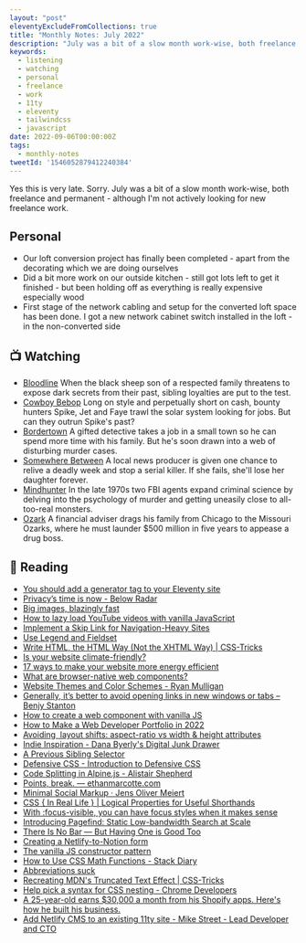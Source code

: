 ```yaml
---
layout: "post"
eleventyExcludeFromCollections: true
title: "Monthly Notes: July 2022"
description: "July was a bit of a slow month work-wise, both freelance and permanent - although I'm not actively looking for new freelance work"
keywords:
  - listening
  - watching
  - personal
  - freelance
  - work
  - 11ty
  - eleventy
  - tailwindcss
  - javascript
date: 2022-09-06T00:00:00Z
tags:
  - monthly-notes
tweetId: '1546052879412240384'
---
```

Yes this is very late. Sorry. July was a bit of a slow month work-wise, both freelance and permanent - although I'm not actively looking for new freelance work.

## Personal
* Our loft conversion project has finally been completed - apart from the decorating which we are doing ourselves
* Did a bit more work on our outside kitchen - still got lots left to get it finished - but been holding off as everything is really expensive especially wood
* First stage of the network cabling and setup for the converted loft space has been done. I got a new network cabinet switch installed in the loft - in the non-converted side

## 📺 Watching
* [Bloodline](https://www.themoviedb.org/tv/61986-bloodline "Bloodline")
  When the black sheep son of a respected family threatens to expose dark secrets from their past, sibling loyalties are put to the test.
* [Cowboy Bebop](https://www.themoviedb.org/tv/84469-cowboy-bebop "Cowboy Bebop")
  Long on style and perpetually short on cash, bounty hunters Spike, Jet and Faye trawl the solar system looking for jobs. But can they outrun Spike's past?
* [Bordertown](https://www.themoviedb.org/tv/68327-sorjonen "Bordertown")
  A gifted detective takes a job in a small town so he can spend more time with his family. But he's soon drawn into a web of disturbing murder cases.
* [Somewhere Between](https://www.themoviedb.org/tv/70390-somewhere-between "Somewhere Between")
  A local news producer is given one chance to relive a deadly week and stop a serial killer. If she fails, she'll lose her daughter forever.
* [Mindhunter](https://www.themoviedb.org/tv/67744-mindhunter "Mindhunter")
  In the late 1970s two FBI agents expand criminal science by delving into the psychology of murder and getting uneasily close to all-too-real monsters.
* [Ozark](https://www.themoviedb.org/tv/69740-ozark "Ozark")
  A financial adviser drags his family from Chicago to the Missouri Ozarks, where he must launder $500 million in five years to appease a drug boss.

## 📖 Reading
- [You should add a generator tag to your Eleventy site](https://darn.es/you-should-add-a-generator-tag-to-your-eleventy-site/ "You should add a generator tag to your Eleventy site")
- [Privacy’s time is now - Below Radar](https://belowradar.co.uk/privacy-now "Privacy’s time is now - Below Radar")
- [Big images, blazingly fast](https://engineering.q42.nl/optimizing-full-screen-images/ "Big images, blazingly fast")
- [How to lazy load YouTube videos with vanilla JavaScript](https://gomakethings.com/how-to-lazy-load-youtube-videos-with-vanilla-javascript/ "How to lazy load YouTube videos with vanilla JavaScript")
- [Implement a Skip Link for Navigation-Heavy Sites](https://benmyers.dev/blog/skip-links/ "Implement a Skip Link for Navigation-Heavy Sites")
- [Use Legend and Fieldset](https://adrianroselli.com/2022/07/use-legend-and-fieldset.html "Use Legend and Fieldset")
- [Write HTML, the HTML Way (Not the XHTML Way) | CSS-Tricks](https://css-tricks.com/write-html-the-html-way-not-the-xhtml-way/ "Write HTML, the HTML Way (Not the XHTML Way) | CSS-Tricks")
- [Is your website climate-friendly?](https://brockherion.hashnode.dev/is-your-website-climate-friendly "Is your website climate-friendly?")
- [17 ways to make your website more energy efficient](https://www.wholegraindigital.com/blog/website-energy-efficiency/ "17 ways to make your website more energy efficient")
- [What are browser-native web components?](https://gomakethings.com/what-are-browser-native-web-components/ "What are browser-native web components?")
- [Website Themes and Color Schemes - Ryan Mulligan](https://ryanmulligan.dev/blog/themes-and-schemes/ "Website Themes and Color Schemes - Ryan Mulligan")
- [Generally, it’s better to avoid opening links in new windows or tabs – Benjy Stanton](https://www.benjystanton.co.uk/blog/generally-its-better-to-avoid-opening-links-in-new-windows-or-tabs/ "Generally, it’s better to avoid opening links in new windows or tabs – Benjy Stanton")
- [How to create a web component with vanilla JS](https://gomakethings.com/how-to-create-a-web-component-with-vanilla-js/ "How to create a web component with vanilla JS")
- [How to Make a Web Developer Portfolio in 2022](https://trishalim.hashnode.dev/how-to-make-a-web-developer-portfolio-in-2022 "How to Make a Web Developer Portfolio in 2022")
- [Avoiding <img> layout shifts: aspect-ratio vs width & height attributes](https://jakearchibald.com/2022/img-aspect-ratio/ "Avoiding <img> layout shifts: aspect-ratio vs width & height attributes")
- [Indie Inspiration - Dana Byerly's Digital Junk Drawer](https://danabyerly-junkdrawer.website/blog/indie-inspiration/ "Indie Inspiration - Dana Byerly's Digital Junk Drawer")
- [A Previous Sibling Selector](https://blog.jim-nielsen.com/2022/previous-sibling-selector/ "A Previous Sibling Selector")
- [Defensive CSS - Introduction to Defensive CSS](https://defensivecss.dev/articles/intro-defensive-css/ "Defensive CSS - Introduction to Defensive CSS")
- [Code Splitting in Alpine.js - Alistair Shepherd](https://www.alistairshepherd.uk/writing/code-splitting-alpine/ "Code Splitting in Alpine.js - Alistair Shepherd")
- [Points, break. — ethanmarcotte.com](https://ethanmarcotte.com/wrote/points-break/ "Points, break. — ethanmarcotte.com")
- [Minimal Social Markup · Jens Oliver Meiert](https://meiert.com/en/blog/minimal-social-markup/ "Minimal Social Markup · Jens Oliver Meiert")
- [CSS { In Real Life } | Logical Properties for Useful Shorthands](https://css-irl.info/logical-properties-for-useful-shorthands/ "CSS { In Real Life } | Logical Properties for Useful Shorthands")
- [With :focus-visible, you can have focus styles when it makes sense](https://hidde.blog/focus-visible-more-than-keyboard/ "With :focus-visible, you can have focus styles when it makes sense")
- [Introducing Pagefind: Static Low-bandwidth Search at Scale](https://cloudcannon.com/blog/introducing-pagefind/ "Introducing Pagefind: Static Low-bandwidth Search at Scale")
- [There Is No Bar — But Having One is Good Too](https://blog.jim-nielsen.com/2022/there-is-no-bar-but-having-one-is-good-too/ "There Is No Bar — But Having One is Good Too")
- [Creating a Netlify-to-Notion form](https://daverupert.com/2022/07/netlify-to-notion-form/ "Creating a Netlify-to-Notion form")
- [The vanilla JS constructor pattern](https://gomakethings.com/the-vanilla-js-constructor-pattern/ "The vanilla JS constructor pattern")
- [How to Use CSS Math Functions - Stack Diary](https://stackdiary.com/css-math-functions/ "How to Use CSS Math Functions - Stack Diary")
- [Abbreviations suck](https://gomakethings.com/abbreviations-suck/ "Abbreviations suck")
- [Recreating MDN's Truncated Text Effect | CSS-Tricks](https://css-tricks.com/recreating-mdns-truncated-text-effect/ "Recreating MDN's Truncated Text Effect | CSS-Tricks")
- [Help pick a syntax for CSS nesting - Chrome Developers](https://developer.chrome.com/blog/help-css-nesting/ "Help pick a syntax for CSS nesting - Chrome Developers")
- [A 25-year-old earns $30,000 a month from his Shopify apps. Here's how he built his business.](https://www.businessinsider.com/shopify-app-developer-shares-advice-building-app-business-2022-7 "A 25-year-old earns $30,000 a month from his Shopify apps. Here's how he built his business.")
- [Add Netlify CMS to an existing 11ty site - Mike Street - Lead Developer and CTO](https://www.mikestreety.co.uk/blog/add-netlify-cms-to-an-existing-11ty-site/ "Add Netlify CMS to an existing 11ty site - Mike Street - Lead Developer and CTO")

